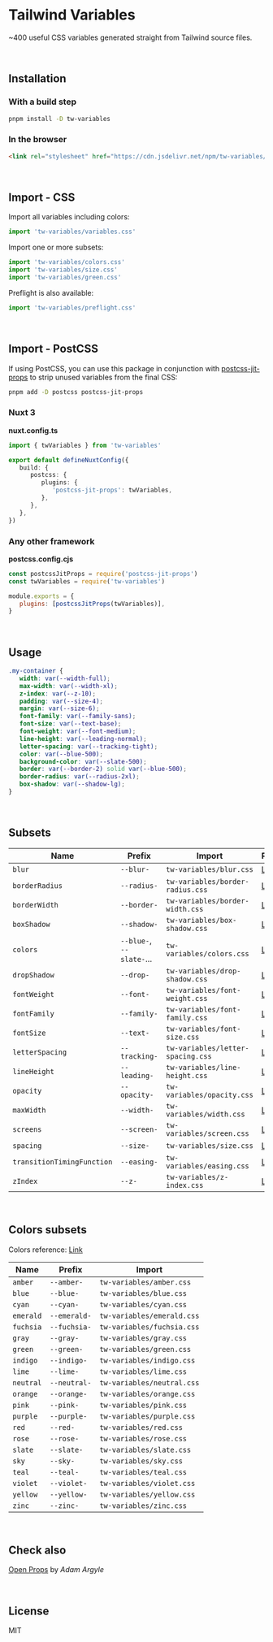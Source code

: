 # Tailwind Variables

~400 useful CSS variables generated straight from Tailwind source files.

<br />

## Installation

### With a build step

```bash
pnpm install -D tw-variables
```

### In the browser

```html
<link rel="stylesheet" href="https://cdn.jsdelivr.net/npm/tw-variables/variables.css" />
```

<br />

## Import - CSS

Import all variables including colors:

```js
import 'tw-variables/variables.css'
```

Import one or more subsets:

```js
import 'tw-variables/colors.css'
import 'tw-variables/size.css'
import 'tw-variables/green.css'
```

Preflight is also available:

```js
import 'tw-variables/preflight.css'
```

<br />

## Import - PostCSS

If using PostCSS, you can use this package in conjunction with [postcss-jit-props](https://github.com/GoogleChromeLabs/postcss-jit-props) to strip unused variables from the final CSS:

```bash
pnpm add -D postcss postcss-jit-props
```

### Nuxt 3

**nuxt.config.ts**

```ts
import { twVariables } from 'tw-variables'

export default defineNuxtConfig({
   build: {
      postcss: {
         plugins: {
            'postcss-jit-props': twVariables,
         },
      },
   },
})
```

### Any other framework

**postcss.config.cjs**

```js
const postcssJitProps = require('postcss-jit-props')
const twVariables = require('tw-variables')

module.exports = {
   plugins: [postcssJitProps(twVariables)],
}
```

<br />

## Usage

```css
.my-container {
   width: var(--width-full);
   max-width: var(--width-xl);
   z-index: var(--z-10);
   padding: var(--size-4);
   margin: var(--size-6);
   font-family: var(--family-sans);
   font-size: var(--text-base);
   font-weight: var(--font-medium);
   line-height: var(--leading-normal);
   letter-spacing: var(--tracking-tight);
   color: var(--blue-500);
   background-color: var(--slate-500);
   border: var(--border-2) solid var(--blue-500);
   border-radius: var(--radius-2xl);
   box-shadow: var(--shadow-lg);
}
```

<br />

## Subsets

| Name                       | Prefix                   | Import                            | Reference                                                       |
| -------------------------- | ------------------------ | --------------------------------- | --------------------------------------------------------------- |
| `blur`                     | `--blur-`                | `tw-variables/blur.css`           | [Link](https://tailwindcss.com/docs/blur)                       |
| `borderRadius`             | `--radius-`              | `tw-variables/border-radius.css`  | [Link](https://tailwindcss.com/docs/border-radius)              |
| `borderWidth`              | `--border-`              | `tw-variables/border-width.css`   | [Link](https://tailwindcss.com/docs/border-width)               |
| `boxShadow`                | `--shadow-`              | `tw-variables/box-shadow.css`     | [Link](https://tailwindcss.com/docs/box-shadow)                 |
| `colors`                   | `--blue-`, `--slate-`... | `tw-variables/colors.css`         | [Link](https://tailwindcss.com/docs/customizing-colors)         |
| `dropShadow`               | `--drop-`                | `tw-variables/drop-shadow.css`    | [Link](https://tailwindcss.com/docs/drop-shadow)                |
| `fontWeight`               | `--font-`                | `tw-variables/font-weight.css`    | [Link](https://tailwindcss.com/docs/font-weight)                |
| `fontFamily`               | `--family-`              | `tw-variables/font-family.css`    | [Link](https://tailwindcss.com/docs/font-family)                |
| `fontSize`                 | `--text-`                | `tw-variables/font-size.css`      | [Link](https://tailwindcss.com/docs/font-size)                  |
| `letterSpacing`            | `--tracking-`            | `tw-variables/letter-spacing.css` | [Link](https://tailwindcss.com/docs/letter-spacing)             |
| `lineHeight`               | `--leading-`             | `tw-variables/line-height.css`    | [Link](https://tailwindcss.com/docs/line-height)                |
| `opacity`                  | `--opacity-`             | `tw-variables/opacity.css`        | [Link](https://tailwindcss.com/docs/opacity)                    |
| `maxWidth`                 | `--width-`               | `tw-variables/width.css`          | [Link](https://tailwindcss.com/docs/max-width)                  |
| `screens`                  | `--screen-`              | `tw-variables/screen.css`         | [Link](https://tailwindcss.com/docs/theme#screens)              |
| `spacing`                  | `--size-`                | `tw-variables/size.css`           | [Link](https://tailwindcss.com/docs/padding)                    |
| `transitionTimingFunction` | `--easing-`              | `tw-variables/easing.css`         | [Link](https://tailwindcss.com/docs/transition-timing-function) |
| `zIndex`                   | `--z-`                   | `tw-variables/z-index.css`        | [Link](https://tailwindcss.com/docs/z-index)                    |

<br />

## Colors subsets

Colors reference: [Link](https://tailwindcss.com/docs/customizing-colors)

| Name      | Prefix       | Import                     |
| --------- | ------------ | -------------------------- |
| `amber`   | `--amber-`   | `tw-variables/amber.css`   |
| `blue`    | `--blue-`    | `tw-variables/blue.css`    |
| `cyan`    | `--cyan-`    | `tw-variables/cyan.css`    |
| `emerald` | `--emerald-` | `tw-variables/emerald.css` |
| `fuchsia` | `--fuchsia-` | `tw-variables/fuchsia.css` |
| `gray`    | `--gray-`    | `tw-variables/gray.css`    |
| `green`   | `--green-`   | `tw-variables/green.css`   |
| `indigo`  | `--indigo-`  | `tw-variables/indigo.css`  |
| `lime`    | `--lime-`    | `tw-variables/lime.css`    |
| `neutral` | `--neutral-` | `tw-variables/neutral.css` |
| `orange`  | `--orange-`  | `tw-variables/orange.css`  |
| `pink`    | `--pink-`    | `tw-variables/pink.css`    |
| `purple`  | `--purple-`  | `tw-variables/purple.css`  |
| `red`     | `--red-`     | `tw-variables/red.css`     |
| `rose`    | `--rose-`    | `tw-variables/rose.css`    |
| `slate`   | `--slate-`   | `tw-variables/slate.css`   |
| `sky`     | `--sky-`     | `tw-variables/sky.css`     |
| `teal`    | `--teal-`    | `tw-variables/teal.css`    |
| `violet`  | `--violet-`  | `tw-variables/violet.css`  |
| `yellow`  | `--yellow-`  | `tw-variables/yellow.css`  |
| `zinc`    | `--zinc-`    | `tw-variables/zinc.css`    |

<br />

## Check also

[Open Props](https://github.com/argyleink/open-props) by _Adam Argyle_

<br />

## License

MIT
